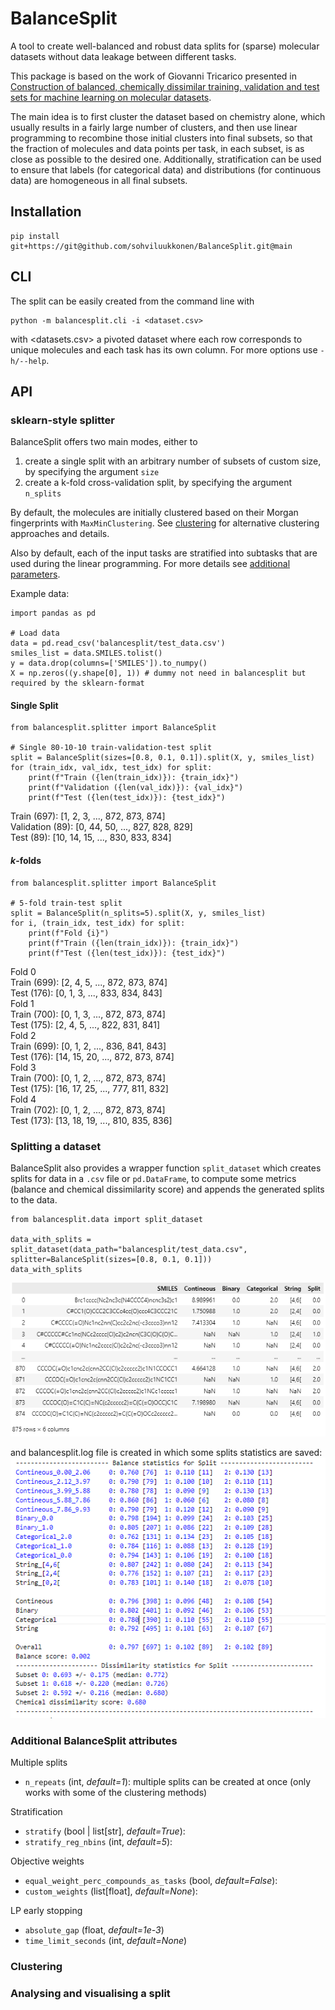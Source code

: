 # BalanceSplit

A tool to create well-balanced and robust data splits for (sparse) molecular datasets without data leakage between different tasks.

This package is based on the work of Giovanni Tricarico presented in [Construction of balanced, chemically dissimilar training, validation and test sets for machine learning on molecular datasets](https://chemrxiv.org/engage/chemrxiv/article-details/6253d85d88636ca19c0de92d). 

The main idea is to first cluster the dataset based on chemistry alone, which usually results in a fairly large number of clusters, and then use linear programming to recombine those initial clusters into final subsets, so that the fraction of molecules and data points per task, in each subset, is as close as possible to the desired one. Additionally, stratification can be used to ensure that labels (for categorical data) and distributions (for continuous data) are homogeneous in all final subsets.

## Installation
```
pip install git+https://git@github.com/sohviluukkonen/BalanceSplit.git@main
```

## CLI
The split can be easily created from the command line with

```
python -m balancesplit.cli -i <dataset.csv>
```
with <datasets.csv> a pivoted dataset where each row corresponds to unique molecules and each task has its own column. For more options use `-h/--help`.

## API

### sklearn-style splitter

BalanceSplit offers two main modes, either to
  
1. create a single split with an arbitrary number of subsets of custom size, by specifying the argument `size`
2. create a k-fold cross-validation split, by specifying the argument `n_splits`



By default, the molecules are initially clustered based on their Morgan fingerprints with `MaxMinClustering`. See [clustering](#clustering) for alternative clustering approaches and details.

Also by default, each of the input tasks are stratified into subtasks that are used during the linear programming. For more details see [additional parameters](#additional-parameters).

Example data:
```
import pandas as pd

# Load data
data = pd.read_csv('balancesplit/test_data.csv')
smiles_list = data.SMILES.tolist()
y = data.drop(columns=['SMILES']).to_numpy()
X = np.zeros((y.shape[0], 1)) # dummy not need in balancesplit but required by the sklearn-format
```

#### Single Split

```
from balancesplit.splitter import BalanceSplit

# Single 80-10-10 train-validation-test split
split = BalanceSplit(sizes=[0.8, 0.1, 0.1]).split(X, y, smiles_list)
for (train_idx, val_idx, test_idx) for split:
    print(f"Train ({len(train_idx)}): {train_idx}")
    print(f"Validation ({len(val_idx)}): {val_idx}")
    print(f"Test ({len(test_idx)}): {test_idx}")
```
Train (697): [1, 2, 3, ..., 872, 873, 874]  
Validation (89): [0, 44, 50, ..., 827, 828, 829]  
Test (89): [10, 14, 15, ..., 830, 833, 834]

#### $k$-folds
```
from balancesplit.splitter import BalanceSplit

# 5-fold train-test split
split = BalanceSplit(n_splits=5).split(X, y, smiles_list)
for i, (train_idx, test_idx) for split:
    print(f"Fold {i}")
    print(f"Train ({len(train_idx)}): {train_idx}")
    print(f"Test ({len(test_idx)}): {test_idx}")
```
Fold 0  
Train (699): [2, 4, 5, ..., 872, 873, 874]  
Test (176): [0, 1, 3, ..., 833, 834, 843]  
Fold 1   
Train (700): [0, 1, 3, ..., 872, 873, 874]  
Test (175): [2, 4, 5, ..., 822, 831, 841]  
Fold 2  
Train (699): [0, 1, 2, ..., 836, 841, 843]  
Test (176): [14, 15, 20, ..., 872, 873, 874]  
Fold 3  
Train (700): [0, 1, 2, ..., 872, 873, 874]  
Test (175): [16, 17, 25, ..., 777, 811, 832]  
Fold 4  
Train (702): [0, 1, 2, ..., 872, 873, 874]  
Test (173): [13, 18, 19, ..., 810, 835, 836]  

### Splitting a dataset

BalanceSplit also provides a wrapper function `split_dataset` which creates splits for data in a `.csv` file or `pd.DataFrame`, to compute some metrics (balance and chemical dissimilarity score) and appends the generated splits to the data.

```
from balancesplit.data import split_dataset

data_with_splits = split_dataset(data_path="balancesplit/test_data.csv", splitter=BalanceSplit(sizes=[0.8, 0.1, 0.1]))
data_with_splits
```
![Alt text](figures/df_split.png) 

and balancesplit.log file is created in which some splits statistics are saved:  
![Alt text](figures/log.png)

### Additional BalanceSplit attributes

Multiple splits
- `n_repeats` (int, *default=1*): multiple splits can be created at once (only works with some of the clustering methods)

Stratification
- `stratify` (bool | list[str], *default=True*): 
- `stratify_reg_nbins` (int, *default=5*):

Objective weights
- `equal_weight_perc_compounds_as_tasks` (bool, *default=False*):
- `custom_weights` (list[float], *default=None*):

LP early stopping
- `absolute_gap` (float, *default=1e-3*)
- `time_limit_seconds` (int, *default=None*)

### Clustering 

### Analysing and visualising a split
